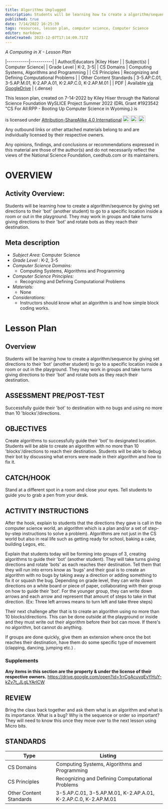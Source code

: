 ```yaml
---
title: Algorithms Unplugged
description: Students will be learning how to create a algorithm/sequence by giving set directions to their 'bot' (another student) to go to a specific location inside a room or out in the playground. They may work in groups and take turns giving directions to their 'bot' and rotate bots as they reach their destination.
published: true
date: 7/14/2022 16:25:39
tags: resources, lesson plan, computer science, Computer Science 
editor: markdown
dateCreated: 2023-12-07T17:14:09.717Z
---
```

*A Computing in X - Lesson Plan*

|-----------|-----------|
| Author/Educators |Kiley Hiser |
| Subject(s) | Computer Science|
| Grade Level | K-2, 3-5|
| CS Domains | Computing Systems, Algorithms and Programming |
| CS Principles | Recognizing and Defining Computational Problems |
| Other Content Standards | 3-5.AP.C.01, 3-5.AP.M.01, K-2.AP.A.01, K-2.AP.C.0, K-2.AP.M.01 | 
| PDF | Available [via GoogleDrive](https://drive.google.com/open?id=1Xwmt5heL4LUsxQUIy999Y8sYZiOBe0oh) |
{.dense}






This lesson plan, created on 7-14-2022 by Kiley Hiser through the National Science Foundation WySLICE Project Summer 2022 (DRL Grant #1923542 "CS For All:RPP - Booting Up Computer Science in Wyoming.) is  <p xmlns:cc="http://creativecommons.org/ns#" >  is licensed under <a href="http://creativecommons.org/licenses/by-sa/4.0/?ref=chooser-v1" target="_blank" rel="license noopener noreferrer" style="display:inline-block;">Attribution-ShareAlike 4.0 International<img style="height:22px!important;margin-left:3px;vertical-align:text-bottom;" src="https://mirrors.creativecommons.org/presskit/icons/cc.svg?ref=chooser-v1"><img style="height:22px!important;margin-left:3px;vertical-align:text-bottom;" src="https://mirrors.creativecommons.org/presskit/icons/by.svg?ref=chooser-v1"><img style="height:22px!important;margin-left:3px;vertical-align:text-bottom;" src="https://mirrors.creativecommons.org/presskit/icons/sa.svg?ref=chooser-v1"></a></p>


Any outbound links or other attached materials belong to and are individually licensed by their respective owners. 


Any opinions, findings, and conclusions or recommendations expressed in this material are those of the author(s) and do not necessarily reflect the views of the National Science Foundation, cxedhub.com or its maintainers.


# OVERVIEW
## Activity Overview:  
Students will be learning how to create a algorithm/sequence by giving set directions to their 'bot' (another student) to go to a specific location inside a room or out in the playground. They may work in groups and take turns giving directions to their 'bot' and rotate bots as they reach their destination.
## Meta description
+ *Subject Area:* Computer Science 
+ *Grade Level :* K-2, 3-5 
+ *Computer Science Domains:*
   + Computing Systems, Algorithms and Programming
+ *Computer Science Principles:*
   + Recognizing and Defining Computational Problems
+ *Materials:* 
   + None
+ *Considerations:*
   + Instructors should know what an algorithm is and how simple block coding works.


# Lesson Plan
## Overview
Students will be learning how to create a algorithm/sequence by giving set directions to their 'bot' (another student) to go to a specific location inside a room or out in the playground. They may work in groups and take turns giving directions to their 'bot' and rotate bots as they reach their destination.
## ASSESSMENT PRE/POST-TEST
Successfully guide their 'bot' to destination with no bugs and using no more than 10 'blocks'/directions.
## OBJECTIVES
Create algorithms to successfully guide their 'bot' to designated location. Students will be able to create an algorithm with no more than 10 'blocks'/directions to reach their destination. Students will be able to debug their bot by discussing what errors were made in their algorithm and how to fix it.


## CATCH/HOOK
Stand at a different spot in a room and close your eyes. Tell students to guide you to grab a pen from your desk.


## ACTIVITY INSTRUCTIONS
After the hook, explain to students that the directions they gave is call in the computer science world, an algorithm which is a plan and/or a set of step-by-step instructions to solve a problem). Algorithms are not just in the CS world but also in real life such as getting ready for school, baking a cake, building Legos, etc.


Explain that students today will be forming into groups of 3, creating algorithms to guide their 'bot' (another student). They will take turns giving directions and rotate 'bots' as each reaches their destination. Tell them that they will run into errors know as 'bugs' and their goal is to create an algorithm with no bugs by taking away a direction or adding something to fix it or squash the bug. Depending on grade level, they can write down directions on a white board or piece of paper, collaborating with their group on how to guide their 'bot'. For the younger group, they can write down arrows and each arrow and represent that amount of steps to take in that direction. (Ex: Three left arrows means to turn left and take three steps) 


Their next challenge after that is to create an algorithm using no more than 10 blocks/directions. This can be done outside at the playground or inside and they must write out their algorithm before their bot can move. If there's no algorithm, bot cannot do anything.


If groups are done quickly, give them an extension where once the bot reaches their destination, have them do some specific type of movement (clapping, dancing, jumping etc.)  .


### Supplements
**Any items in this section are the property & under the license of their respective owners.**
https://drive.google.com/open?id=1rrCgAcuyqEvYHuY-kZv7t_JLgLYArlCW




## REVIEW
Bring the class back together and ask them what is an algorithm and what is its importance. What is a bug? Why is the sequence or order so important? They will need to know this once they move over to the next lesson using Micro bits.
## STANDARDS        
| Type | Listing | 
|-----------|-----------|
| CS Domains  | Computing Systems, Algorithms and Programming|
| CS Principles   | Recognizing and Defining Computational Problems|
| Other Content Standards | 3-5.AP.C.01, 3-5.AP.M.01, K-2.AP.A.01, K-2.AP.C.0, K-2.AP.M.01  |